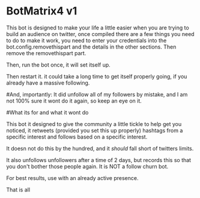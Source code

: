 # BotMatrix4 v1


This bot is designed to make your life a little easier when you are trying to build an audience on twitter, once compiled there are a few things you need to do to make it work, you need to enter your credentials into the bot.config.removethispart and the details in the other sections. Then remove the removethispart part. 

Then, run the bot once, it will set itself up.

Then restart it. it could take a long time to get itself properly going, if you already have a massive following. 

#And, importantly:
It did unfollow all of my followers by mistake, and I am not 100% sure it wont do it again, so keep an eye on it. 



#What its for and what it wont do

This bot it designed to give the community a little tickle to help get you noticed, it retweets (provided you set this up properly) hashtags from a specific interest and follows based on a specific interest. 

It doesn not do this by the hundred, and it *should* fall short of twitters limits.

It also unfollows unfollowers after a time of 2 days, but records this so that you don't bother those people again. It is NOT a follow churn bot. 

For best results, use with an already active presence.

That is all

